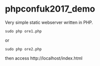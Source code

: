 # phpconfuk2017_demo

Very simple static webserver written in PHP.

```
sudo php ore1.php
```

or

```
sudo php ore2.php
```

then access http://localhost/index.html
